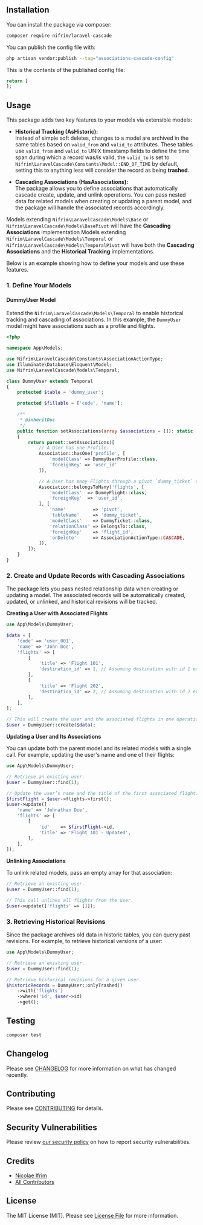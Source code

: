 ## Installation

You can install the package via composer:

```bash
composer require nifrim/laravel-cascade
```

You can publish the config file with:

```bash
php artisan vendor:publish --tag="associations-cascade-config"
```

This is the contents of the published config file:

```php
return [
];
```

## Usage

This package adds two key features to your models via extensible models:
- **Historical Tracking (AsHistoric):**  
  Instead of simple soft deletes, changes to a model are archived in the same tables based on `valid_from` and `valid_to` attributes. These tables use `valid_from` and `valid_to` UNIX timestamp fields to define the time span during which a record was/is valid, the `valid_to` is set to `Nifrim\LaravelCascade\Constants\Model::END_OF_TIME` by default, setting this to anything less will consider the record as being **trashed**.
  
- **Cascading Associations (HasAssociations):**  
  The package allows you to define associations that automatically cascade create, update, and unlink operations. You can pass nested data for related models when creating or updating a parent model, and the package will handle the associated records accordingly.

Models extending `Nifrim\LaravelCascade\Models\Base` or `Nifrim\LaravelCascade\Models\BasePivot` will have the **Cascading Associations** implementation
Models extending `Nifrim\LaravelCascade\Models\Temporal` or `Nifrim\LaravelCascade\Models\TemporalPivot` will have both the **Cascading Associations** and the **Historical Tracking** implementations.

Below is an example showing how to define your models and use these features.

### 1. Define Your Models

#### DummyUser Model

Extend the `Nifrim\LaravelCascade\Models\Temporal` to enable historical tracking and cascading of associations. In this example, the `DummyUser` model might have associations such as a profile and flights.

```php
<?php

namespace App\Models;

use Nifrim\LaravelCascade\Constants\AssociationActionType;
use Illuminate\Database\Eloquent\Model;
use Nifrim\LaravelCascade\Models\Temporal;

class DummyUser extends Temporal
{
    protected $table = 'dummy_user';

    protected $fillable = ['code', 'name'];

    /**
     * @inheritDoc
     */
    public function setAssociations(array $associations = []): static
    {
        return parent::setAssociations([
            // A User has one Profile.
            Association::hasOne('profile', [
                'modelClass' => DummyUserProfile::class,
                'foreignKey' => 'user_id'
            ]),

            // A User has many Flights through a pivot `dummy_ticket` table.
            Association::belongsToMany('flights', [
                'modelClass'  => DummyFlight::class,
                'foreignKey'  => 'user_id',
            ], [
                'name'          => 'pivot',
                'tableName'     => 'dummy_ticket',
                'modelClass'    => DummyTicket::class,
                'relationClass' => BelongsTo::class,
                'foreignKey'    => 'flight_id',
                'onDelete'      => AssociationActionType::CASCADE,
            ]),
        ]);
    }
}
```

### 2. Create and Update Records with Cascading Associations

The package lets you pass nested relationship data when creating or updating a model. The associated records will be automatically created, updated, or unlinked, and historical revisions will be tracked.

**Creating a User with Associated Flights**

```php
use App\Models\DummyUser;

$data = [
    'code' => 'user_001',
    'name' => 'John Doe',
    'flights' => [
        [
            'title' => 'Flight 101',
            'destination_id' => 1, // Assuming destination with id 1 exists.
        ],
        [
            'title' => 'Flight 202',
            'destination_id' => 2, // Assuming destination with id 2 exists.
        ],
    ],
];

// This will create the user and the associated flights in one operation.
$user = DummyUser::create($data);
```

**Updating a User and Its Associations**

You can update both the parent model and its related models with a single call. For example, updating the user's name and one of their flights:

```php
use App\Models\DummyUser;

// Retrieve an existing user.
$user = DummyUser::find(1);

// Update the user’s name and the title of the first associated flight.
$firstFlight = $user->flights->first();
$user->update([
    'name' => 'Johnathan Doe',
    'flights' => [
        [
            'id'    => $firstFlight->id,
            'title' => 'Flight 101 - Updated',
        ],
    ],
]);
```

**Unlinking Associations**

To unlink related models, pass an empty array for that association:

```php
// Retrieve an existing user.
$user = DummyUser::find(1);

// This call unlinks all flights from the user.
$user->update(['flights' => []]);
```

### 3. Retrieving Historical Revisions

Since the package archives old data in historic tables, you can query past revisions. For example, to retrieve historical versions of a user:

```php
use App\Models\DummyUser;

// Retrieve an existing user.
$user = DummyUser::find(1);

// Retrieve historical revisions for a given user.
$historicRecords = DummyUser::onlyTrashed()
    ->with('flights')
    ->where('id', $user->id)
    ->get();
```

## Testing

```bash
composer test
```

## Changelog

Please see [CHANGELOG](CHANGELOG.md) for more information on what has changed recently.

## Contributing

Please see [CONTRIBUTING](CONTRIBUTING.md) for details.

## Security Vulnerabilities

Please review [our security policy](../../security/policy) on how to report security vulnerabilities.

## Credits

- [Nicolae Ifrim](https://github.com/nifrim)
- [All Contributors](../../contributors)

## License

The MIT License (MIT). Please see [License File](LICENSE.md) for more information.
